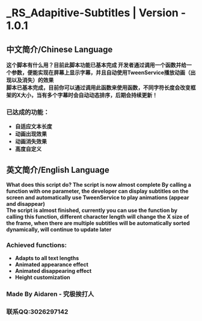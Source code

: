 # _RS_Adapitive-Subtitles | Version - 1.0.1

## 中文简介/Chinese Language
**这个脚本有什么用？目前此脚本功能已基本完成 
开发者通过调用一个函数并给一个参数，便能实现在屏幕上显示字幕，并且自动使用TweenService播放动画（出现以及消失）的效果  
脚本已基本完成，目前你可以通过调用此函数来使用函数，不同字符长度会改变框架的X大小，当有多个字幕时会自动动态排序，后期会持续更新！**
### **已达成的功能：**
* **自适应文本长度**
* **动画出现效果**
* **动画消失效果**
* **高度自定义**

## 英文简介/English Language
**What does this script do? The script is now almost complete 
By calling a function with one parameter, the developer can display subtitles on the screen and automatically use TweenService to play animations (appear and disappear)  
The script is almost finished, currently you can use the function by calling this function, different character length will change the X size of the frame, when there are multiple subtitles will be automatically sorted dynamically, will continue to update later**
### **Achieved functions:**
* **Adapts to all text lengths**
* **Animated appearance effect**
* **Animated disappearing effect**
* **Height customization**

### **Made By Aidaren - 究极挨打人**
### **联系QQ:3026297142**
